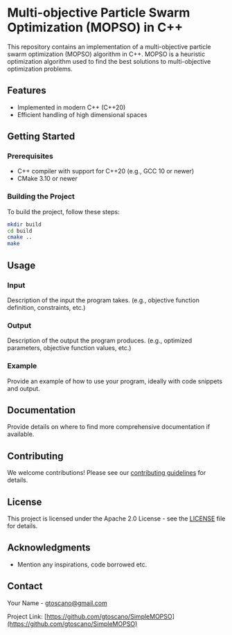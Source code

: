 # Multi-objective Particle Swarm Optimization (MOPSO) in C++

This repository contains an implementation of a multi-objective particle swarm optimization (MOPSO) algorithm in C++. MOPSO is a heuristic optimization algorithm used to find the best solutions to multi-objective optimization problems.

## Features

- Implemented in modern C++ (C++20)
- Efficient handling of high dimensional spaces

## Getting Started

### Prerequisites

- C++ compiler with support for C++20 (e.g., GCC 10 or newer)
- CMake 3.10 or newer

### Building the Project

To build the project, follow these steps:

```sh
mkdir build
cd build
cmake ..
make
```

## Usage

### Input

Description of the input the program takes. (e.g., objective function definition, constraints, etc.)

### Output

Description of the output the program produces. (e.g., optimized parameters, objective function values, etc.)

### Example

Provide an example of how to use your program, ideally with code snippets and output.

## Documentation

Provide details on where to find more comprehensive documentation if available.

## Contributing

We welcome contributions! Please see our [contributing guidelines](CONTRIBUTING.md) for details.

## License

This project is licensed under the Apache 2.0 License - see the [LICENSE](LICENSE) file for details.

## Acknowledgments

- Mention any inspirations, code borrowed etc.

## Contact

Your Name - gtoscano@gmail.com

Project Link: [https://github.com/gtoscano/SimpleMOPSO](https://github.com/gtoscano/SimpleMOPSO)
```

